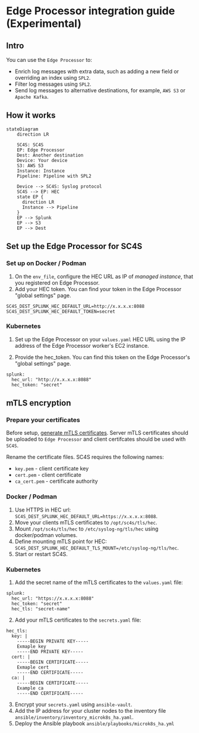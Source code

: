 # Edge Processor integration guide (Experimental)

## Intro

You can use the `Edge Processor` to:

* Enrich log messages with extra data, such as adding a new field or overriding an index using `SPL2`.
* Filter log messages using `SPL2`.
* Send log messages to alternative destinations, for example, `AWS S3` or `Apache Kafka`.

## How it works

```mermaid
stateDiagram
    direction LR

    SC4S: SC4S
    EP: Edge Processor
    Dest: Another destination
    Device: Your device
    S3: AWS S3
    Instance: Instance
    Pipeline: Pipeline with SPL2

    Device --> SC4S: Syslog protocol
    SC4S --> EP: HEC
    state EP {
      direction LR
      Instance --> Pipeline
    }
    EP --> Splunk
    EP --> S3
    EP --> Dest
```

## Set up the Edge Processor for SC4S

### Set up on Docker / Podman

1. On the `env_file`, configure the HEC URL as IP of *managed instance*, that you registered on Edge Processor.
2.  Add your HEC token. You can find your token in the Edge Processor "global settings" page. 

```
SC4S_DEST_SPLUNK_HEC_DEFAULT_URL=http://x.x.x.x:8088
SC4S_DEST_SPLUNK_HEC_DEFAULT_TOKEN=secret
```

### Kubernetes

1. Set up the Edge Processor on your `values.yaml` HEC URL using the IP address of the Edge Processor worker's EC2 instance.

2. Provide the hec_token. You can find this token on the Edge Processor's "global settings" page.

```
splunk:
  hec_url: "http://x.x.x.x:8088"
  hec_token: "secret"
```

## mTLS encryption

### Prepare your certificates

Before setup, [generate mTLS certificates](https://docs.splunk.com/Documentation/SplunkCloud/9.1.2308/EdgeProcessor/SecureForwarders). Server mTLS certificates should be uploaded to `Edge Processor` and client certifcates should be used with `SC4S`.

Rename the certificate files. SC4S requires the following names:

  * `key.pem` - client certificate key
  * `cert.pem` - client certificate
  * `ca_cert.pem` - certificate authority

### Docker / Podman

  1. Use HTTPS in HEC url: `SC4S_DEST_SPLUNK_HEC_DEFAULT_URL=https://x.x.x.x:8088`.
  2. Move your clients mTLS certificates to `/opt/sc4s/tls/hec`.
  3. Mount `/opt/sc4s/tls/hec` to `/etc/syslog-ng/tls/hec` using docker/podman volumes.
  4. Define mounting mTLS point for HEC: `SC4S_DEST_SPLUNK_HEC_DEFAULT_TLS_MOUNT=/etc/syslog-ng/tls/hec`.
  5. Start or restart SC4S.

### Kubernetes

  1. Add the secret name of the mTLS certificates to the `values.yaml` file:

```
splunk:
  hec_url: "https://x.x.x.x:8088"
  hec_token: "secret"
  hec_tls: "secret-name"
```

  2. Add your mTLS certificates to the `secrets.yaml` file:

```
hec_tls:
  key: |
    -----BEGIN PRIVATE KEY-----
    Exmaple key
    -----END PRIVATE KEY-----
  cert: |
    -----BEGIN CERTIFICATE-----
    Exmaple cert
    -----END CERTIFICATE-----
  ca: |
    -----BEGIN CERTIFICATE-----
    Example ca
    -----END CERTIFICATE-----
```

  3. Encrypt your `secrets.yaml` using `ansible-vault`.
  4. Add the IP address for your cluster nodes to the inventory file `ansible/inventory/inventory_microk8s_ha.yaml`.
  5. Deploy the Ansible playbook `ansible/playbooks/microk8s_ha.yml`
